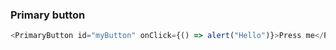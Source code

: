 
### Primary button
```js
<PrimaryButton id="myButton" onClick={() => alert("Hello")}>Press me</PrimaryButton>
```
